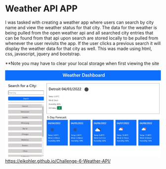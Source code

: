 # Weather API APP
I was tasked with creating a weather app where users can search by city name and view
the weather status for that city. The data for the weather is being pulled from the open weather api
and all searched city entries that can be found from that api upon search are stored locally to be pulled
from whenever the user revisits the app. If the user clicks a previous search it will display the weather
data for that city as well. This was made using html, css, javascript, jquery and bootstrap.

**Note you may have to clear your local storage when first viewing the site

![Screen Shot](screenshot.JPG?raw=true "Screen Shot")
https://eikohler.github.io/Challenge-6-Weather-API/
